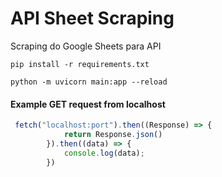 # API Sheet Scraping
Scraping do Google Sheets para API 
```
pip install -r requirements.txt
```
``` 
python -m uvicorn main:app --reload
```

#### Example GET request from localhost
```Javascript
 fetch("localhost:port").then((Response) => {
            return Response.json()
        }).then((data) => {
            console.log(data);
        })
```
